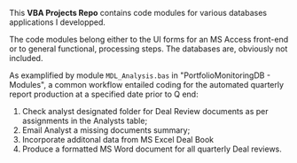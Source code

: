 This **VBA Projects Repo** contains code modules for various databases applications I 
developped. 

The code modules belong either to the UI forms for an MS Access front-end or to
general functional, processing steps.  The databases are, obviously not included.



As examplified by module ```MDL_Analysis.bas``` in "PortfolioMonitoringDB - Modules", a common workflow entailed coding
for the automated quarterly report production at a specified date prior to Q end:  

1. Check analyst designated folder for Deal Review documents as per assignments in 
the Analysts table;
2. Email Analyst a missing documents summary;
3. Incorporate additonal data from MS Excel Deal Book
4. Produce a formatted MS Word document for all quarterly Deal reviews.